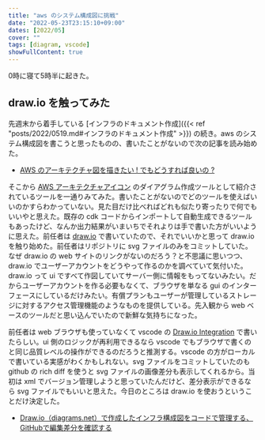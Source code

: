 ```yaml
---
title: "aws のシステム構成図に挑戦"
date: "2022-05-23T23:15:10+09:00"
dates: [2022/05]
cover: ""
tags: [diagram, vscode]
showFullContent: true
---
```


0時に寝て5時半に起きた。

## draw.io を触ってみた

先週末から着手している [インフラのドキュメント作成]({{< ref "posts/2022/0519.md#インフラのドキュメント作成" >}}) の続き。aws のシステム構成図を書こうと思ったものの、書いたことがないので次の記事を読み始めた。

* [AWS のアーキテクチャ図を描きたい ! でもどうすれば良いの ?](https://aws.amazon.com/jp/builders-flash/202204/way-to-draw-architecture/)

そこから [AWS アーキテクチャアイコン](https://aws.amazon.com/jp/architecture/icons/) のダイアグラム作成ツールとして紹介されているツールを一通りみてみた。書いたことがないのでどのツールを使えばいいのかすらわかっていない。見た目だけ比べればどれも似たり寄ったりで何でもいいやと思えた。既存の cdk コードからインポートして自動生成できるツールもあったけど、なんか出力結果がいまいちでそれよりは手で書いた方がいいように思えた。前任者は [draw.io](https://drawio-app.com/) で書いていたので、それでいいかと思って draw.io を触り始めた。前任者はリポジトリに svg ファイルのみをコミットしていた。なぜ draw.io の web サイトのリンクがないのだろう？と不思議に思いつつ、draw.io でユーザーアカウントをどうやって作るのかを調べていて気付いた。draw.io って ui ですべて作図していてサーバー側に情報をもってないみたい。だからユーザーアカウントを作る必要もなくて、ブラウザを単なる gui のインターフェースにしているだけみたい。有償プランもユーザーが管理しているストレージに対するアクセス管理機能のようなものを提供している。先入観から web ベースのツールだと思い込んでいたので新鮮な気持ちになった。

前任者は web ブラウザも使っていなくて vscode の [Draw.io Integration](https://marketplace.visualstudio.com/items?itemName=hediet.vscode-drawio) で書いたらしい。ui 側のロジックが再利用できるなら vscode でもブラウザで書くのと同じ品質レベルの操作ができるのだろうと推測する。vscode の方がローカルで書いている実感がわくかもしれない。svg ファイルをコミットしていたのも github の rich diff を使うと svg ファイルの画像差分も表示してくれるから。当初は xml でバージョン管理しようと思っていたんだけど、差分表示ができるなら svg ファイルでもいいと思えた。今日のところは draw.io を使おうということだけ決定した。

* [Draw.io（diagrams.net）で作成したインフラ構成図をコードで管理する、GitHubで編集差分を確認する](https://dev.classmethod.jp/articles/create-infrastructure-diagrams-in-drawio-diactamsnet-manage-them-in-code-and-github/)
